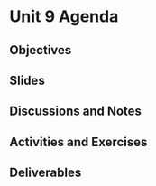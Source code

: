 # Unit 9 Agenda

## Objectives



## Slides



## Discussions and Notes




## Activities and Exercises




## Deliverables
